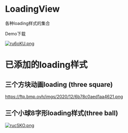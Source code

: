 # LoadingView
各种loading样式的集合

Demo下载

[![ru6oKU.png](https://s3.ax1x.com/2020/12/14/ru6oKU.png)](https://imgchr.com/i/ru6oKU)

# 已添加的loading样式
## 三个方块动画loading (three square)

https://ftp.bmp.ovh/imgs/2020/12/6b78c0aed1aa4621.png

## 三个小球8字形loading样式(three ball)

[![rucSKO.png](https://s3.ax1x.com/2020/12/14/rucSKO.png)](https://imgchr.com/i/rucSKO)
